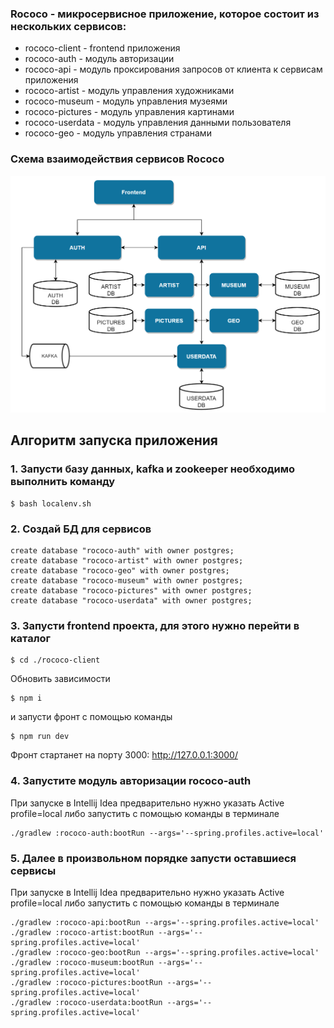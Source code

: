 ### Rococo - микросервисное приложение, которое состоит из нескольких сервисов:

- rococo-client - frontend приложения
- rococo-auth - модуль авторизации
- rococo-api - модуль проксирования запросов от клиента к сервисам приложения
- rococo-artist - модуль управления художниками
- rococo-museum - модуль управления музеями
- rococo-pictures - модуль управления картинами
- rococo-userdata - модуль управления данными пользователя
- rococo-geo - модуль управления странами

### Схема взаимодействия сервисов Rococo

![img_2.png](img_2.png)

## Алгоритм запуска приложения

### 1. Запусти базу данных, kafka и zookeeper необходимо выполнить команду

```posh
$ bash localenv.sh
```

### 2. Создай БД для сервисов

```posh
create database "rococo-auth" with owner postgres;
create database "rococo-artist" with owner postgres;
create database "rococo-geo" with owner postgres;
create database "rococo-museum" with owner postgres;
create database "rococo-pictures" with owner postgres;
create database "rococo-userdata" with owner postgres;
```

### 3. Запусти frontend проекта, для этого нужно перейти в каталог

```posh
$ cd ./rococo-client
```

Обновить зависимости

```posh
$ npm i
```

и запусти фронт с помощью команды

```posh
$ npm run dev
```

Фронт стартанет на порту 3000: http://127.0.0.1:3000/

### 4. Запустите модуль авторизации rococo-auth

При запуске в Intellij Idea предварительно нужно указать Active profile=local
либо запустить с помощью команды в терминале

```posh
./gradlew :rococo-auth:bootRun --args='--spring.profiles.active=local'
```

### 5. Далее в произвольном порядке запусти оставшиеся сервисы

При запуске в Intellij Idea предварительно нужно указать Active profile=local
либо запустить с помощью команды в терминале

```posh
./gradlew :rococo-api:bootRun --args='--spring.profiles.active=local'
./gradlew :rococo-artist:bootRun --args='--spring.profiles.active=local'
./gradlew :rococo-geo:bootRun --args='--spring.profiles.active=local'
./gradlew :rococo-museum:bootRun --args='--spring.profiles.active=local'
./gradlew :rococo-pictures:bootRun --args='--spring.profiles.active=local'
./gradlew :rococo-userdata:bootRun --args='--spring.profiles.active=local'
```












